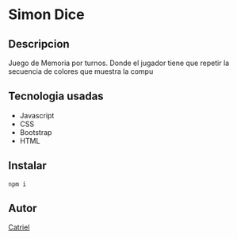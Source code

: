 # Simon Dice

## Descripcion

Juego de Memoria por turnos. Donde el jugador tiene que repetir la secuencia de colores que muestra la compu

## Tecnologia usadas

- Javascript
- CSS
- Bootstrap
- HTML

## Instalar

```
npm i
```

## Autor
[Catriel](perezcatriel@gmail.com)

